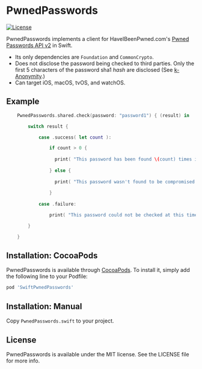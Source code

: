 # PwnedPasswords
[![License](https://img.shields.io/cocoapods/l/PwnedPasswords.svg?style=flat)](https://cocoapods.org/pods/PwnedPasswords)

PwnedPasswords implements a client for HaveIBeenPwned.com's [Pwned Passwords API v2](https://haveibeenpwned.com/API/v2#PwnedPasswords) in Swift.

- Its only dependencies are `Foundation` and `CommonCrypto`.
- Does not disclose the password being checked to third parties. Only the first 5 characters of the password sha1 *hash* are disclosed (See [k-Anonymity](https://en.wikipedia.org/wiki/K-anonymity).)
- Can target iOS, macOS, tvOS, and watchOS.


## Example

```swift
    PwnedPasswords.shared.check(password: "password1") { (result) in

        switch result {

            case .success( let count ):

                if count > 0 {
                
                  print( "This password has been found \(count) times in compromised accounts" )
                  
                } else {
                
                  print( "This password wasn't found to be compromised." )
                  
                }
                
            case .failure:

                print( "This password could not be checked at this time" )

        }

    }
```

## Installation: CocoaPods

PwnedPasswords is available through [CocoaPods](https://cocoapods.org). To install
it, simply add the following line to your Podfile:

```ruby
pod 'SwiftPwnedPasswords'
```

## Installation: Manual

Copy `PwnedPasswords.swift` to your project.


## License

PwnedPasswords is available under the MIT license. See the LICENSE file for more info.
